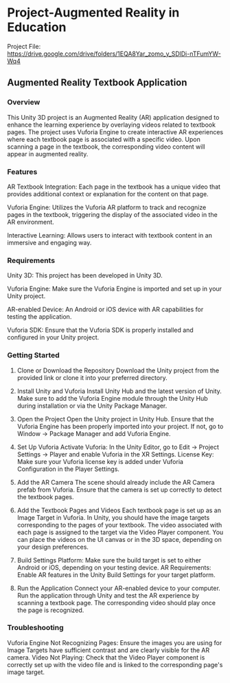 # Project-Augmented Reality in Education

Project File:
https://drive.google.com/drive/folders/1EQA8Yar_zomo_y_SDlDi-nTFumYW-Wq4

## Augmented Reality Textbook Application
### Overview
This Unity 3D project is an Augmented Reality (AR) application designed to enhance the learning experience by overlaying videos related to textbook pages. The project uses Vuforia Engine to create interactive AR experiences where each textbook page is associated with a specific video. Upon scanning a page in the textbook, the corresponding video content will appear in augmented reality.

### Features
AR Textbook Integration: Each page in the textbook has a unique video that provides additional context or explanation for the content on that page.

Vuforia Engine: Utilizes the Vuforia AR platform to track and recognize pages in the textbook, triggering the display of the associated video in the AR environment.

Interactive Learning: Allows users to interact with textbook content in an immersive and engaging way.

###  Requirements
Unity 3D: This project has been developed in Unity 3D.

Vuforia Engine: Make sure the Vuforia Engine is imported and set up in your Unity project.

AR-enabled Device: An Android or iOS device with AR capabilities for testing the application.

Vuforia SDK: Ensure that the Vuforia SDK is properly installed and configured in your Unity project.

### Getting Started
1. Clone or Download the Repository
Download the Unity project from the provided link or clone it into your preferred directory.

2. Install Unity and Vuforia
Install Unity Hub and the latest version of Unity.
Make sure to add the Vuforia Engine module through the Unity Hub during installation or via the Unity Package Manager.

3. Open the Project
Open the Unity project in Unity Hub.
Ensure that the Vuforia Engine has been properly imported into your project. If not, go to Window -> Package Manager and add Vuforia Engine.

4. Set Up Vuforia
Activate Vuforia: In the Unity Editor, go to Edit -> Project Settings -> Player and enable Vuforia in the XR Settings.
License Key: Make sure your Vuforia license key is added under Vuforia Configuration in the Player Settings.

5. Add the AR Camera
The scene should already include the AR Camera prefab from Vuforia.
Ensure that the camera is set up correctly to detect the textbook pages.

6. Add the Textbook Pages and Videos
Each textbook page is set up as an Image Target in Vuforia.
In Unity, you should have the image targets corresponding to the pages of your textbook.
The video associated with each page is assigned to the target via the Video Player component.
You can place the videos on the UI canvas or in the 3D space, depending on your design preferences.

7. Build Settings
Platform: Make sure the build target is set to either Android or iOS, depending on your testing device.
AR Requirements: Enable AR features in the Unity Build Settings for your target platform.

8. Run the Application
Connect your AR-enabled device to your computer.
Run the application through Unity and test the AR experience by scanning a textbook page.
The corresponding video should play once the page is recognized.

### Troubleshooting
Vuforia Engine Not Recognizing Pages: Ensure the images you are using for Image Targets have sufficient contrast and are clearly visible for the AR camera.
Video Not Playing: Check that the Video Player component is correctly set up with the video file and is linked to the corresponding page's image target.
